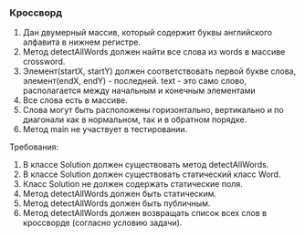 
### Кроссворд

1. Дан двумерный массив, который содержит буквы английского алфавита в нижнем регистре.
2. Метод detectAllWords должен найти все слова из words в массиве crossword.
3. Элемент(startX, startY) должен соответствовать первой букве слова, элемент(endX, endY) - последней.
text - это само слово, располагается между начальным и конечным элементами
4. Все слова есть в массиве.
5. Слова могут быть расположены горизонтально, вертикально и по диагонали как в нормальном, так и в обратном порядке.
6. Метод main не участвует в тестировании.


Требования:
1.	В классе Solution должен существовать метод detectAllWords.
2.	В классе Solution должен существовать статический класс Word.
3.	Класс Solution не должен содержать статические поля.
4.	Метод detectAllWords должен быть статическим.
5.	Метод detectAllWords должен быть публичным.
6.	Метод detectAllWords должен возвращать список всех слов в кроссворде (согласно условию задачи).


